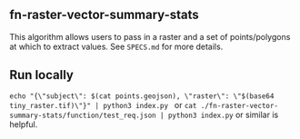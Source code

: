## fn-raster-vector-summary-stats
This algorithm allows users to pass in a raster and a set of points/polygons at which to extract values. See `SPECS.md` for more details.


## Run locally
`echo "{\"subject\": $(cat points.geojson), \"raster\": \"$(base64 tiny_raster.tif)\"}" | python3 index.py
` or `cat ./fn-raster-vector-summary-stats/function/test_req.json | python3 index.py`
 or similar is helpful.
